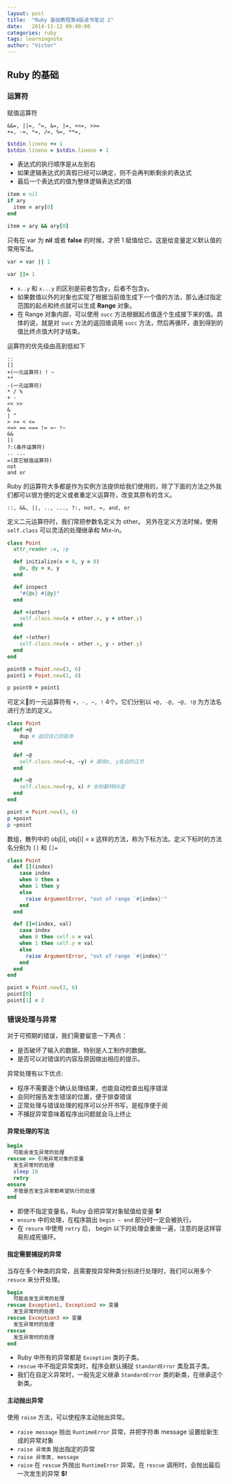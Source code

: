 ```yaml
---
layout: post
title:  "Ruby 基础教程第4版读书笔记 2"
date:   2014-11-12 09:40:00
categories: ruby
tags: learningnote
author: "Victor"
---
```


## Ruby 的基础

### 运算符

赋值运算符

```
&&=, ||=, ^=, &=, |=, <<=, >>=
+=, -=, *=, /=, %=, **=,
```

```ruby
$stdin.lineno += 1
$stdin.lineno = $stdin.lineno + 1
```

* 表达式的执行顺序是从左到右
* 如果逻辑表达式的真假已经可以确定，则不会再判断剩余的表达式
* 最后一个表达式的值为整体逻辑表达式的值

```ruby
item = nil
if ary
  item = ary[0]
end

item = ary && ary[0]
```

只有在 var 为 **nil** 或者 **false** 的时候，才把 1 赋值给它。这是给变量定义默认值的常用写法。

```ruby
var = var || 1

var ||= 1
```

* ```x..y``` 和 ```x...y``` 的区别是前者包含y，后者不包含y。
* 如果数值以外的对象也实现了根据当前值生成下一个值的方法，那么通过指定范围的起点和终点就可以生成 **Range** 对象。
* 在 Range 对象内部，可以使用 ```succ``` 方法根据起点值逐个生成接下来的值。具体的说，就是对 ```succ``` 方法的返回值调用 ```succ``` 方法，然后再循环，直到得到的值比终点值大时才结束。


运算符的优先级由高到低如下

```
::
[]
+(一元运算符) ! ~
**
-(一元运算符)
* / %
+ -
<< >>
&
| ^
> >= < <=
<=> == === != =~ !~
&&
||
?:(条件运算符)
.. ...
=(其它赋值运算符)
not
and or
```

Ruby 的运算符大多都是作为实例方法提供给我们使用的，除了下面的方法之外我们都可以很方便的定义或者重定义运算符，改变其原有的含义。

```
::, &&, ||, .., ..., ?:, not, =, and, or
```

定义二元运算符时，我们常把参数名定义为 other。
另外在定义方法时候，使用 ```self.class``` 可以灵活的处理继承和 Mix-in。

```ruby
class Point
  attr_reader :x, :y

  def initialize(x = 0, y = 0)
    @x, @y = x, y
  end

  def inspect
    "#{@x} #{@y}"
  end

  def +(other)
    self.class.new(x + other.x, y + other.y)
  end

  def -(other)
    self.class.new(x - other.x, y - other.y)
  end
end

point0 = Point.new(3, 6)
point1 = Point.new(1, 8)

p point0 + point1
```

可定义的一元运算符有 ```+, -, ~, !``` 4个。它们分别以 ```+@, -@, ~@, !@``` 为方法名进行方法的定义。

```ruby
class Point
  def +@
    dup # 返回自己的副本
  end

  def -@
    self.class.new(-x, -y) # 颠倒x, y各自的正负
  end

  def ~@
    self.class.new(-y, x) # 坐标翻转90度
  end
end

point = Point.new(3, 6)
p +point
p ~point
```

数组，散列中的 obj[i], obj[i] = x 这样的方法，称为下标方法。定义下标时的方法名分别为 ```[]``` 和 ```[]=```

```ruby
class Point
  def [](index)
    case index
    when 0 then x
    when 1 then y
    else
      raise ArgumentError, "out of range `#{index}'"
    end
  end

  def []=(index, val)
    case index
    when 0 then self.x = val
    when 1 then self.y = val
    else
      raise ArgumentError, "out of range `#{index}'"
    end
  end
end

point = Point.new(3, 6)
point[0]
point[1] = 2
```

### 错误处理与异常

对于可预期的错误，我们需要留意一下两点：

* 是否破坏了输入的数据，特别是人工制作的数据。
* 是否可以对错误的内容及原因做出相应的提示。

异常处理有以下优点:

* 程序不需要逐个确认处理结果，也能自动检查出程序错误
* 会同时报告发生错误的位置，便于排查错误
* 正常处理与错误处理的程序可以分开书写，是程序便于阅
* 不捕捉异常意味着程序出问题就会马上终止

#### 异常处理的写法

```ruby
begin
  可能会发生异常的处理
rescue => 引用异常对象的变量
  发生异常时的处理
  sleep 10
  retry
ensure
  不管是否发生异常都希望执行的处理
end
```

* 即使不指定变量名，Ruby 会把异常对象赋值给变量 **$!**
* ```ensure``` 中的处理，在程序跳出 ```begin ~ end``` 部分时一定会被执行。
* 在 ```resure``` 中使用 ```retry``` 后， begin 以下的处理会重做一遍，注意的是这样容易形成死循环。

#### 指定需要捕捉的异常

当存在多个种类的异常，且需要按异常种类分别进行处理时，我们可以用多个 ```resuce``` 来分开处理。

```ruby
begin
  可能会发生异常的处理
rescue Exception1, Exception2 => 变量
  发生异常时的处理
rescue Exception3 => 变量
  发生异常时的处理
rescue
  发生异常时的处理
end
```

* Ruby 中所有的异常都是 ```Exception``` 类的子类。
* ```rescue``` 中不指定异常类时，程序会默认捕捉 ```StandardError``` 类及其子类。
* 我们在自定义异常时，一般先定义继承 ```StandardError``` 类的新类，在继承这个新类。

#### 主动抛出异常

使用 ```raise``` 方法，可以使程序主动抛出异常。

* ```raise message``` 抛出 ```RuntimeError``` 异常，并把字符串 message 设置给新生成的异常对象
* ```raise 异常类``` 抛出指定的异常
* ```raise 异常类, message```
* ```raise``` 在 ```rescue``` 外抛出 ```RuntimeError``` 异常。在 ```rescue``` 调用时，会抛出最后一次发生的异常 **$!**
